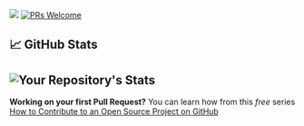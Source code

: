 <a href="https://github.com/qasimabdullah404"><img src="https://img.shields.io/badge/Hello%20-Peeps!!!-blue.svg"/></a>
[![PRs Welcome](https://img.shields.io/badge/PRs-welcome-brightgreen.svg?style=flat-square)](http://makeapullrequest.com)

## &#x1f4c8; GitHub Stats

![Your Repository's Stats](https://github-readme-stats.vercel.app/api?username=qasimabdullah404&show_icons=true)
---
**Working on your first Pull Request?** You can learn how from this *free* series [How to Contribute to an Open Source Project on GitHub](https://kcd.im/pull-request)
